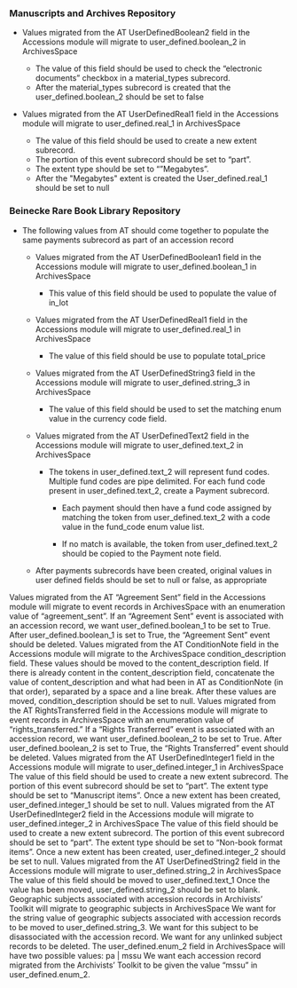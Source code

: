 ### Manuscripts and Archives Repository

- Values migrated from the AT UserDefinedBoolean2 field in the Accessions module
  will migrate to user_defined.boolean_2 in ArchivesSpace

  - The value of this field should be used to check the “electronic documents” checkbox in a material_types subrecord.
  - After the material_types subrecord is created that the user_defined.boolean_2 should be set to false

- Values migrated from the AT UserDefinedReal1 field in the Accessions module will migrate to user_defined.real_1 in ArchivesSpace
  - The value of this field should be used to create a new extent subrecord.
  - The portion of this event subrecord should be set to “part”.
  - The extent type should be set to “”Megabytes”.
  - After the "Megabytes" extent is created the User_defined.real_1 should be set to null



### Beinecke Rare Book Library Repository

- The following values from AT should come together to populate the same payments subrecord as part of an accession record

  - Values migrated from the AT UserDefinedBoolean1 field in the Accessions module
    will migrate to user_defined.boolean_1 in ArchivesSpace

    - This value of this field should be used to populate the value of in_lot

  - Values migrated from the AT UserDefinedReal1 field in the Accessions module
    will migrate to user_defined.real_1 in ArchivesSpace

    - The value of this field should be use to populate total_price

  - Values migrated from the AT UserDefinedString3 field in the Accessions module
    will migrate to user_defined.string_3 in ArchivesSpace

    - The value of this field should be used to set the matching enum value in  the currency code field.

  - Values migrated from the AT UserDefinedText2 field in the Accessions module
    will migrate to user_defined.text_2 in ArchivesSpace

    - The tokens in user_defined.text_2 will represent fund codes. Multiple fund codes are pipe delimited.
      For each fund code present in user_defined.text_2, create a Payment subrecord.

        - Each payment should then have a fund code assigned by matching the token from user_defined.text_2
          with a code value in the fund_code enum value list.

        - If no match is available, the token from user_defined.text_2 should be copied to the Payment note field.

  - After payments subrecords have been created, original values in user defined fields should be set to null or false, as appropriate

Values migrated from the AT “Agreement Sent” field in the Accessions module will migrate to event records in ArchivesSpace with an enumeration value of “agreement_sent”.
If an “Agreement Sent” event is associated with an accession record, we want user_defined.boolean_1 to be set to True.
After user_defined.boolean_1 is set to True, the “Agreement Sent” event should be deleted.
Values migrated from the AT ConditionNote field in the Accessions module will migrate to the ArchivesSpace condition_description field.
These values should be moved to the content_description field.
If there is already content in the content_description field, concatenate the value of content_description and what had been in AT as ConditionNote (in that order), separated by a space and a line break.
After these values are moved, condition_description should be set to null.
Values migrated from the AT RightsTransferred field in the Accessions module will migrate to event records in ArchivesSpace with an enumeration value of “rights_transferred.”
If a “Rights Transferred” event is associated with an accession record, we want user_defined.boolean_2 to be set to True.
After user_defined.boolean_2 is set to True, the “Rights Transferred” event should be deleted.
Values migrated from the AT UserDefinedInteger1 field in the Accessions module will migrate to user_defined.integer_1 in ArchivesSpace
The value of this field should be used to create a new extent subrecord.
The portion of this event subrecord should be set to “part”.
The extent type should be set to “Manuscript items”.
Once a new extent has been created, user_defined.integer_1 should be set to null.
Values migrated from the AT UserDefinedInteger2 field in the Accessions module will migrate to user_defined.integer_2 in ArchivesSpace
The value of this field should be used to create a new extent subrecord.
The portion of this event subrecord should be set to “part”.
The extent type should be set to “Non-book format items”.
Once a new extent has been created, user_defined.integer_2 should be set to null.
Values migrated from the AT UserDefinedString2 field in the Accessions module will migrate to user_defined.string_2 in ArchivesSpace
The value of this field should be moved to user_defined.text_1
Once the value has been moved, user_defined.string_2 should be set to blank.
Geographic subjects associated with accession records in Archivists’ Toolkit will migrate to geographic subjects in ArchivesSpace
We want for the string value of geographic subjects associated with accession records to be moved to user_defined.string_3.
We want for this subject to be disassociated with the accession record.
We want for any unlinked subject records to be deleted.
The user_defined.enum_2 field in ArchivesSpace will have two possible values: pa | mssu
We want each accession record migrated from the Archivists’ Toolkit to be given the value “mssu” in user_defined.enum_2.
